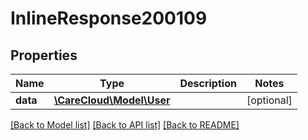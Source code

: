 # InlineResponse200109

## Properties
Name | Type | Description | Notes
------------ | ------------- | ------------- | -------------
**data** | [**\CareCloud\Model\User**](User.md) |  | [optional] 

[[Back to Model list]](../../README.md#documentation-for-models) [[Back to API list]](../../README.md#documentation-for-api-endpoints) [[Back to README]](../../README.md)

